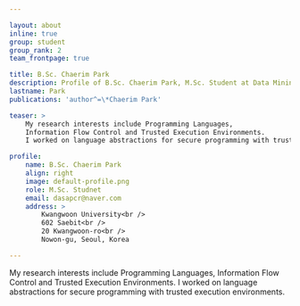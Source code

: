 ```yaml
---

layout: about
inline: true
group: student
group_rank: 2
team_frontpage: true

title: B.Sc. Chaerim Park
description: Profile of B.Sc. Chaerim Park, M.Sc. Student at Data Mining Lab.
lastname: Park
publications: 'author^=\*Chaerim Park'

teaser: >
    My research interests include Programming Languages,
    Information Flow Control and Trusted Execution Environments.
    I worked on language abstractions for secure programming with trusted execution environments.

profile:
    name: B.Sc. Chaerim Park
    align: right
    image: default-profile.png
    role: M.Sc. Studnet
    email: dasapcr@naver.com
    address: >
        Kwangwoon University<br />
        602 Saebit<br />
        20 Kwangwoon-ro<br />
        Nowon-gu, Seoul, Korea

---
```


My research interests include Programming Languages,
Information Flow Control and Trusted Execution Environments.
I worked on language abstractions for secure programming with trusted execution environments.
